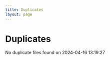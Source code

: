 ```yaml
---
title: Duplicates
layout: page
---
```


# Duplicates

No duplicate files found on 2024-04-16 13:19:27